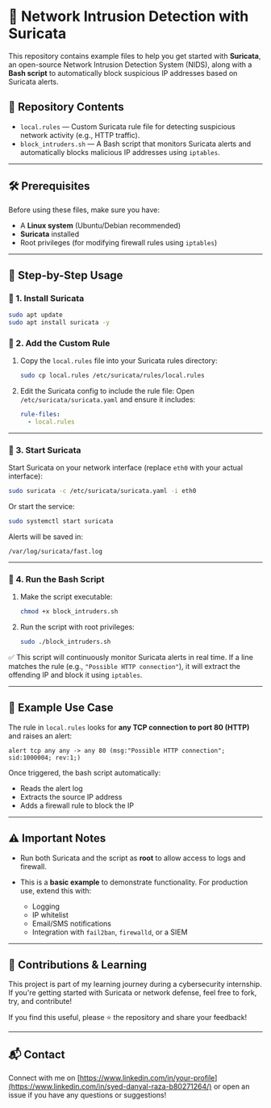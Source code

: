 # 🚨 Network Intrusion Detection with Suricata

This repository contains example files to help you get started with **Suricata**, an open-source Network Intrusion Detection System (NIDS), along with a **Bash script** to automatically block suspicious IP addresses based on Suricata alerts.

## 📁 Repository Contents

- `local.rules` — Custom Suricata rule file for detecting suspicious network activity (e.g., HTTP traffic).
- `block_intruders.sh` — A Bash script that monitors Suricata alerts and automatically blocks malicious IP addresses using `iptables`.

---

## 🛠️ Prerequisites

Before using these files, make sure you have:

- A **Linux system** (Ubuntu/Debian recommended)
- **Suricata** installed
- Root privileges (for modifying firewall rules using `iptables`)

---

## 📌 Step-by-Step Usage

### 🔹 1. Install Suricata

```bash
sudo apt update
sudo apt install suricata -y
````

### 🔹 2. Add the Custom Rule

1. Copy the `local.rules` file into your Suricata rules directory:

   ```bash
   sudo cp local.rules /etc/suricata/rules/local.rules
   ```

2. Edit the Suricata config to include the rule file:
   Open `/etc/suricata/suricata.yaml` and ensure it includes:

   ```yaml
   rule-files:
     - local.rules
   ```

---

### 🔹 3. Start Suricata

Start Suricata on your network interface (replace `eth0` with your actual interface):

```bash
sudo suricata -c /etc/suricata/suricata.yaml -i eth0
```

Or start the service:

```bash
sudo systemctl start suricata
```

Alerts will be saved in:

```
/var/log/suricata/fast.log
```

---

### 🔹 4. Run the Bash Script

1. Make the script executable:

   ```bash
   chmod +x block_intruders.sh
   ```

2. Run the script with root privileges:

   ```bash
   sudo ./block_intruders.sh
   ```

✅ This script will continuously monitor Suricata alerts in real time. If a line matches the rule (e.g., `"Possible HTTP connection"`), it will extract the offending IP and block it using `iptables`.

---

## 🔐 Example Use Case

The rule in `local.rules` looks for **any TCP connection to port 80 (HTTP)** and raises an alert:

```text
alert tcp any any -> any 80 (msg:"Possible HTTP connection"; sid:1000004; rev:1;)
```

Once triggered, the bash script automatically:

* Reads the alert log
* Extracts the source IP address
* Adds a firewall rule to block the IP

---

## ⚠️ Important Notes

* Run both Suricata and the script as **root** to allow access to logs and firewall.
* This is a **basic example** to demonstrate functionality. For production use, extend this with:

  * Logging
  * IP whitelist
  * Email/SMS notifications
  * Integration with `fail2ban`, `firewalld`, or a SIEM

---

## 🤝 Contributions & Learning

This project is part of my learning journey during a cybersecurity internship. If you're getting started with Suricata or network defense, feel free to fork, try, and contribute!

If you find this useful, please ⭐ the repository and share your feedback!

---

## 📬 Contact

Connect with me on [https://www.linkedin.com/in/your-profile](https://www.linkedin.com/in/syed-danyal-raza-b80271264/) or open an issue if you have any questions or suggestions!
